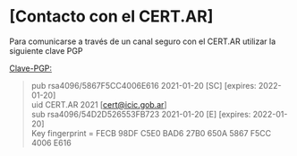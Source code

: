 # [Contacto con el CERT.AR]

Para comunicarse a través de un canal seguro con el CERT.AR utilizar la siguiente clave PGP 

[Clave-PGP:](CERT-AR-PGP-2021.asc)  
> pub   rsa4096/5867F5CC4006E616   2021-01-20 [SC] [expires: 2022-01-20]  
> uid                            CERT.AR 2021 [<cert@icic.gob.ar>]  
> sub   rsa4096/54D2D526553FB723 2021-01-20 [E] [expires: 2022-01-20]  
> Key fingerprint = FECB 98DF C5E0 BAD6 27B0  650A 5867 F5CC 4006 E616  
